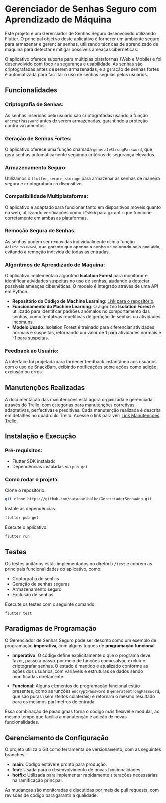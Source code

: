 # Gerenciador de Senhas Seguro com Aprendizado de Máquina

Este projeto é um Gerenciador de Senhas Seguro desenvolvido utilizando Flutter. O principal objetivo deste aplicativo é fornecer um ambiente seguro para armazenar e gerenciar senhas, utilizando técnicas de aprendizado de máquina para detectar e mitigar possíveis ameaças cibernéticas.

O aplicativo oferece suporte para múltiplas plataformas (Web e Mobile) e foi desenvolvido com foco na segurança e usabilidade. As senhas são criptografadas antes de serem armazenadas, e a geração de senhas fortes é automatizada para facilitar o uso de senhas seguras pelos usuários.

## Funcionalidades

### Criptografia de Senhas:
As senhas inseridas pelo usuário são criptografadas usando a função `encryptPassword` antes de serem armazenadas, garantindo a proteção contra vazamentos.

### Geração de Senhas Fortes:
O aplicativo oferece uma função chamada `generateStrongPassword`, que gera senhas automaticamente seguindo critérios de segurança elevados.

### Armazenamento Seguro:
Utilizamos o `flutter_secure_storage` para armazenar as senhas de maneira segura e criptografada no dispositivo.

### Compatibilidade Multiplataforma:
O aplicativo é adaptado para funcionar tanto em dispositivos móveis quanto na web, utilizando verificações como `kIsWeb` para garantir que funcione corretamente em ambas as plataformas.

### Remoção Segura de Senhas:
As senhas podem ser removidas individualmente com a função `deletePassword`, que garante que apenas a senha selecionada seja excluída, evitando a remoção indevida de todas as entradas.

### Algoritmos de Aprendizado de Máquina:
O aplicativo implementa o algoritmo **Isolation Forest** para monitorar e identificar atividades suspeitas no uso de senhas, ajudando a detectar possíveis ameaças cibernéticas. O modelo é integrado através de uma API em Python.

- **Repositório do Código de Machine Learning**: [Link para o repositório](https://github.com/natanaelbalbo/MachineLearningPY.git).
- **Funcionamento do Machine Learning**: O algoritmo **Isolation Forest** é utilizado para identificar padrões anômalos no comportamento das senhas, como tentativas repetitivas de geração de senhas ou atividades incomuns.
- **Modelo Usado**: Isolation Forest é treinado para diferenciar atividades normais e suspeitas, retornando um valor de 1 para atividades normais e -1 para suspeitas.

### Feedback ao Usuário:
A interface foi projetada para fornecer feedback instantâneo aos usuários com o uso de SnackBars, exibindo notificações sobre ações como adição, exclusão ou erros.

## Manutenções Realizadas
A documentação das manutenções está agora organizada e gerenciada através do Trello, com categorias para manutenções corretivas, adaptativas, perfectivas e preditivas. Cada manutenção realizada é descrita em detalhes no quadro do Trello. 
Acesse o link para ver: [Link Manutenções Trello](https://trello.com/invite/b/6718f35112da139a10ac54f6/ATTI2a09ed68f811296f8c35c7657c9847073C324EB3/gerenciador-de-senhas).

## Instalação e Execução

### Pré-requisitos:
- Flutter SDK instalado
- Dependências instaladas via `pub get`

### Como rodar o projeto:

Clone o repositório:
```bash
git clone https://github.com/natanaelbalbo/GerenciadorSenhaAep.git
```

Instale as dependências:
```bash
flutter pub get
```

Execute o aplicativo:
```bash
flutter run
```

## Testes
Os testes unitários estão implementados no diretório `/test` e cobrem as principais funcionalidades do aplicativo, como:

- Criptografia de senhas
- Geração de senhas seguras
- Armazenamento seguro
- Exclusão de senhas

Execute os testes com o seguinte comando:
```bash
flutter test
```

## Paradigmas de Programação
O Gerenciador de Senhas Seguro pode ser descrito como um exemplo de programação **imperativa**, com alguns toques de **programação funcional**.

- **Imperativo**: O código define explicitamente o que o programa deve fazer, passo a passo, por meio de funções como salvar, excluir e criptografar senhas. O estado é mantido e atualizado conforme as ações dos usuários, com variáveis e estruturas de dados sendo modificadas diretamente.
  
- **Funcional**: Alguns elementos de programação funcional estão presentes, como as funções `encryptPassword` e `generateStrongPassword`, que são puras (sem efeitos colaterais) e retornam o mesmo resultado para os mesmos parâmetros de entrada.

Essa combinação de paradigmas torna o código mais flexível e modular, ao mesmo tempo que facilita a manutenção e adição de novas funcionalidades.

## Gerenciamento de Configuração
O projeto utiliza o Git como ferramenta de versionamento, com as seguintes branches:

- **main**: Código estável e pronto para produção.
- **feat**: Usada para o desenvolvimento de novas funcionalidades.
- **hotfix**: Utilizada para implementar rapidamente alterações necessárias na ramificação principal.

As mudanças são monitoradas e discutidas por meio de pull requests, com revisões de código para garantir a qualidade.
